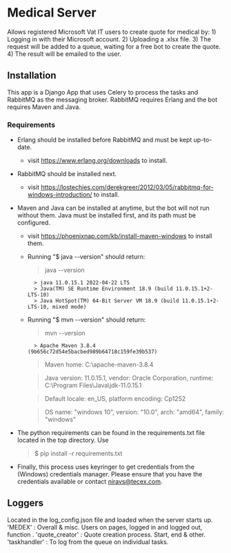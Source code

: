 # Medical Server
Allows registered Microsoft Vat IT users to create quote for medical by:
    1) Logging in with their Microsoft account.
    2) Uploading a .xlsx file.
    3) The request will be added to a queue, waiting for a free bot to create the quote. 
    4) The result will be emailed to the user.
    
## Installation
This app is a Django App that uses Celery to process the tasks and RabbitMQ as the messaging broker. RabbitMQ requires Erlang and the bot requires Maven and Java.

### Requirements
- Erlang should be installed before RabbitMQ and must be kept up-to-date.
    - visit https://www.erlang.org/downloads to install. 
- RabbitMQ should be installed next.
    - visit https://lostechies.com/derekgreer/2012/03/05/rabbitmq-for-windows-introduction/ to install.
- Maven and Java can be installed at anytime, but the bot will not run without them. Java must be installed first, and its path must be configured.
    - visit https://phoenixnap.com/kb/install-maven-windows to install them.
    - Running "$ java --version" should return:
        > java --version
        
        	> java 11.0.15.1 2022-04-22 LTS
        	> Java(TM) SE Runtime Environment 18.9 (build 11.0.15.1+2-LTS-10)
        	> Java HotSpot(TM) 64-Bit Server VM 18.9 (build 11.0.15.1+2-LTS-10, mixed mode)
		
    - Running "$ mvn --version" should return:
        > mvn --version
        
        	> Apache Maven 3.8.4 (9b656c72d54e5bacbed989b64718c159fe39b537)
        	
		> Maven home: C:\apache-maven-3.8.4
		
		> Java version: 11.0.15.1, vendor: Oracle Corporation, runtime: C:\Program Files\Java\jdk-11.0.15.1
		
		> Default locale: en_US, platform encoding: Cp1252
		
		> OS name: "windows 10", version: "10.0", arch: "amd64", family: "windows"
		
- The python requirements can be found in the requirements.txt file located in the top directory. Use 
    > $ pip install -r requirements.txt
- Finally, this process uses keyringer to get credentials from the (Windows) credentials manager. Please ensure that you have the credentials available or contact niravs@tecex.com. 

## Loggers
Located in the log_config.json file and loaded when the server starts up.
'MEDEX'         : Overall & misc. Users on pages, logged in and logged out, function .
'quote_creator' : Quote creation process. Start, end & other.
'taskhandler'   : To log from the queue on individual tasks.  
